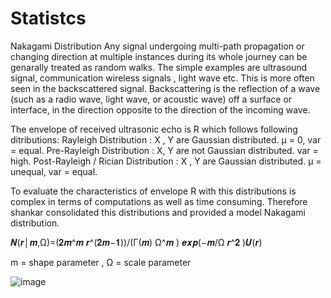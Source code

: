# Statistcs
Nakagami Distribution
Any signal undergoing multi-path propagation or changing direction at multiple instances during its whole journey can be genarally treated as random walks. The simple examples are ultrasound signal, communication wireless signals , light wave etc. This is more often seen in the backscattered signal. Backscattering is the reflection of a wave (such as a radio wave, light wave, or acoustic wave) off a surface or interface, in the direction opposite to the direction of the incoming wave.

The envelope of received ultrasonic echo is R which follows following ditributions:
Rayleigh Distribution : X , Y are Gaussian distributed. μ = 0, var = equal.
Pre-Rayleigh Distribution : X, Y are not Gaussian distributed. var = high.
Post-Rayleigh / Rician Distribution : X , Y are Gaussian distributed. μ = unequal, var = equal.

To evaluate the characteristics of envelope R with this distributions is complex in terms of computations as well as time consuming. Therefore shankar consolidated this distributions and provided a model Nakagami distribution.

𝑵(𝒓│𝒎,Ω)=(𝟐𝒎^𝒎 𝒓^(𝟐𝒎−𝟏))/(Γ(𝒎) Ω^𝒎 ) 𝒆𝒙𝒑(−𝒎/Ω 𝒓^𝟐 )𝑼(𝒓)

m = shape parameter , Ω = scale parameter




![image](https://user-images.githubusercontent.com/94117639/211752247-9ec81162-de58-4da5-abd0-877550fe0766.png)
